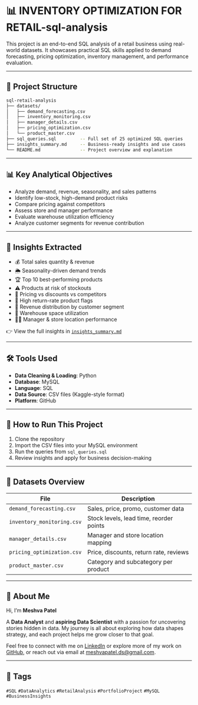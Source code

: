 # 📊 INVENTORY OPTIMIZATION FOR RETAIL-sql-analysis
This project is an end-to-end SQL analysis of a retail business using real-world datasets. It showcases practical SQL skills applied to demand forecasting, pricing optimization, inventory management, and performance evaluation.

---

## 📂 Project Structure

```bash
sql-retail-analysis
├── datasets/
│   ├── demand_forecasting.csv
│   ├── inventory_monitoring.csv
│   ├── manager_details.csv
│   ├── pricing_optimization.csv
│   └── product_master.csv
├── sql_queries.sql         -- Full set of 25 optimized SQL queries
├── insights_summary.md     -- Business-ready insights and use cases
└── README.md               -- Project overview and explanation

```
---

## 📊 Key Analytical Objectives

- Analyze demand, revenue, seasonality, and sales patterns
- Identify low-stock, high-demand product risks
- Compare pricing against competitors
- Assess store and manager performance
- Evaluate warehouse utilization efficiency
- Analyze customer segments for revenue contribution

---

## 🧠 Insights Extracted

- 💰 Total sales quantity & revenue
- 🌦️ Seasonality-driven demand trends
- 🏆 Top 10 best-performing products
- ⚠️ Products at risk of stockouts
- 🧾 Pricing vs discounts vs competitors
- 🔁 High return-rate product flags
- 👥 Revenue distribution by customer segment
- 🏬 Warehouse space utilization
- 👨‍💼 Manager & store location performance

👉 View the full insights in [`insights_summary.md`](./insights_summary.md)

---

## 🛠️ Tools Used

- **Data Cleaning & Loading**: Python
- **Database**: MySQL
- **Language**: SQL
- **Data Source**: CSV files (Kaggle-style format)
- **Platform**: GitHub

---

## 🚀 How to Run This Project

1. Clone the repository
2. Import the CSV files into your MySQL environment
3. Run the queries from `sql_queries.sql`
4. Review insights and apply for business decision-making

---

## 📎 Datasets Overview

| File | Description |
|------|-------------|
| `demand_forecasting.csv` | Sales, price, promo, customer data |
| `inventory_monitoring.csv` | Stock levels, lead time, reorder points |
| `manager_details.csv` | Manager and store location mapping |
| `pricing_optimization.csv` | Price, discounts, return rate, reviews |
| `product_master.csv` | Category and subcategory per product |

---

## 🌟 About Me  
Hi, I’m **Meshva Patel**

A **Data Analyst** and **aspiring Data Scientist** with a passion for uncovering stories hidden in data. My journey is all about exploring how data shapes strategy, and each project helps me grow closer to that goal.  

Feel free to connect with me on [LinkedIn](https://www.linkedin.com/in/meshvaapatel/) or explore more of my work on [GitHub](https://github.com/meshvaapatel/), or reach out via email at meshvapatel.ds@gmail.com.

---

## 📌 Tags

`#SQL` `#DataAnalytics` `#RetailAnalysis` `#PortfolioProject` `#MySQL` `#BusinessInsights`


